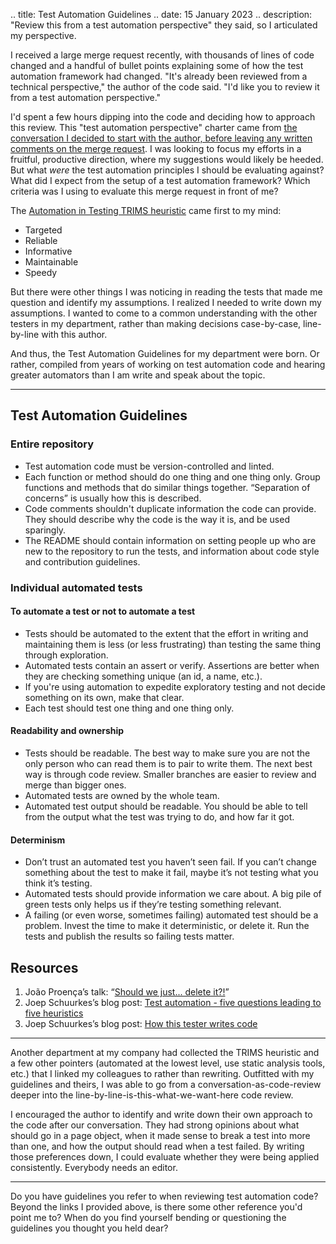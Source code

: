 .. title: Test Automation Guidelines
.. date: 15 January 2023
.. description: "Review this from a test automation perspective" they said, so I articulated my perspective.

I received a large merge request recently, with thousands of lines of code changed and a handful of bullet points explaining some of how the test automation framework had changed. "It's already been reviewed from a technical perspective," the author of the code said. "I'd like you to review it from a test automation perspective."

I'd spent a few hours dipping into the code and deciding how to approach this review. This "test automation perspective" charter came from [the conversation I decided to start with the author, before leaving any written comments on the merge request](https://elizabethzagroba.com/posts/2022/02_27_strengthen_your_code_review_skills/). I was looking to focus my efforts in a fruitful, productive direction, where my suggestions would likely be heeded. But what _were_ the test automation principles I should be evaluating against? What did I expect from the setup of a test automation framework? Which criteria was I using to evaluate this merge request in front of me?

The [Automation in Testing TRIMS heuristic](https://automationintesting.com/2019/08/trims-automation-in-testing-strategy.html) came first to my mind:

- Targeted
- Reliable
- Informative
- Maintainable
- Speedy

But there were other things I was noticing in reading the tests that made me question and identify my assumptions. I realized I needed to write down my assumptions. I wanted to come to a common understanding with the other testers in my department, rather than making decisions case-by-case, line-by-line with this author. 

And thus, the Test Automation Guidelines for my department were born. Or rather, compiled from years of working on test automation code and hearing greater automators than I am write and speak about the topic. 

___

## Test Automation Guidelines

### Entire repository

- Test automation code must be version-controlled and linted.
- Each function or method should do one thing and one thing only. Group functions and methods that do similar things together. “Separation of concerns” is usually how this is described.
- Code comments shouldn't duplicate information the code can provide. They should describe why the code is the way it is, and be used sparingly. 
- The README should contain information on setting people up who are new to the repository to run the tests, and information about code style and contribution guidelines.

### Individual automated tests

#### To automate a test or not to automate a test

- Tests should be automated to the extent that the effort in writing and maintaining them is less (or less frustrating) than testing the same thing through exploration. 
- Automated tests contain an assert or verify. Assertions are better when they are checking something unique (an id, a name, etc.). 
- If you're using automation to expedite exploratory testing and not decide something on its own, make that clear. 
- Each test should test one thing and one thing only.

#### Readability and ownership

- Tests should be readable. The best way to make sure you are not the only person who can read them is to pair to write them. The next best way is through code review. Smaller branches are easier to review and merge than bigger ones.
- Automated tests are owned by the whole team. 
- Automated test output should be readable. You should be able to tell from the output what the test was trying to do, and how far it got.

#### Determinism 

- Don’t trust an automated test you haven’t seen fail. If you can’t change something about the test to make it fail, maybe it’s not testing what you think it’s testing.
- Automated tests should provide information we care about. A big pile of green tests only helps us if they’re testing something relevant.
- A failing (or even worse, sometimes failing) automated test should be a problem. Invest the time to make it deterministic, or delete it. Run the tests and publish the results so failing tests matter. 

## Resources

1. João Proença’s talk: “[Should we just... delete it?!](https://www.youtube.com/watch?v=kEaAoSeQYNc)”
2. Joep Schuurkes’s blog post: [Test automation - five questions leading to five heuristics](https://smallsheds.garden/blog/2015/test-automation-five-questions-leading-to-five-heuristics/) 
3. Joep Schuurkes’s blog post: [How this tester writes code](https://smallsheds.garden/blog/2019/how-this-tester-writes-code/)

---

Another department at my company had collected the TRIMS heuristic and a few other pointers (automated at the lowest level, use static analysis tools, etc.) that I linked my colleagues to rather than rewriting. Outfitted with my guidelines and theirs, I was able to go from a conversation-as-code-review deeper into the line-by-line-is-this-what-we-want-here code review. 

I encouraged the author to identify and write down their own approach to the code after our conversation. They had strong opinions about what should go in a page object, when it made sense to break a test into more than one, and how the output should read when a test failed. By writing those preferences down, I could evaluate whether they were being applied consistently. Everybody needs an editor.

---

Do you have guidelines you refer to when reviewing test automation code? Beyond the links I provided above, is there some other reference you'd point me to? When do you find yourself bending or questioning the guidelines you thought you held dear?